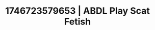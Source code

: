 ---
categories:
- Curvy goddess
- AI lover POV
- Kinky dreams
- AI-generated
- Full-body chills
- Sultry voice
- ASMR
- Cosplay
image: /assets/images/1746723579653.jpg
layout: post
seo:
  description: Featured content with exclusive ABDL Play, Scat Fetish. HD images available.
  keywords: ABDL Play, Scat Fetish
  og_image: /assets/images/1746723579653.jpg
  schema_type: VisualArtwork
tags:
- ABDL Play
- '#1746723579653'
- Scat Fetish
title: 1746723579653 | ABDL Play Scat Fetish
---